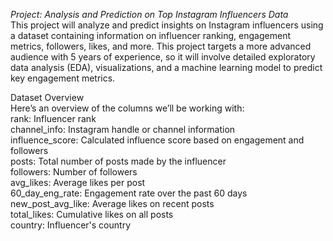 *Project: Analysis and Prediction on Top Instagram Influencers Data*  
This project will analyze and predict insights on Instagram influencers using a dataset
containing information on influencer ranking, engagement metrics, followers, likes,
and more. This project targets a more advanced audience with 5 years of experience,
so it will involve detailed exploratory data analysis (EDA), visualizations, and a
machine learning model to predict key engagement metrics.

Dataset Overview  
Here’s an overview of the columns we’ll be working with:  
rank: Influencer rank  
channel_info: Instagram handle or channel information  
influence_score: Calculated influence score based on engagement and followers  
posts: Total number of posts made by the influencer  
followers: Number of followers  
avg_likes: Average likes per post  
60_day_eng_rate: Engagement rate over the past 60 days  
new_post_avg_like: Average likes on recent posts  
total_likes: Cumulative likes on all posts  
country: Influencer's country  
